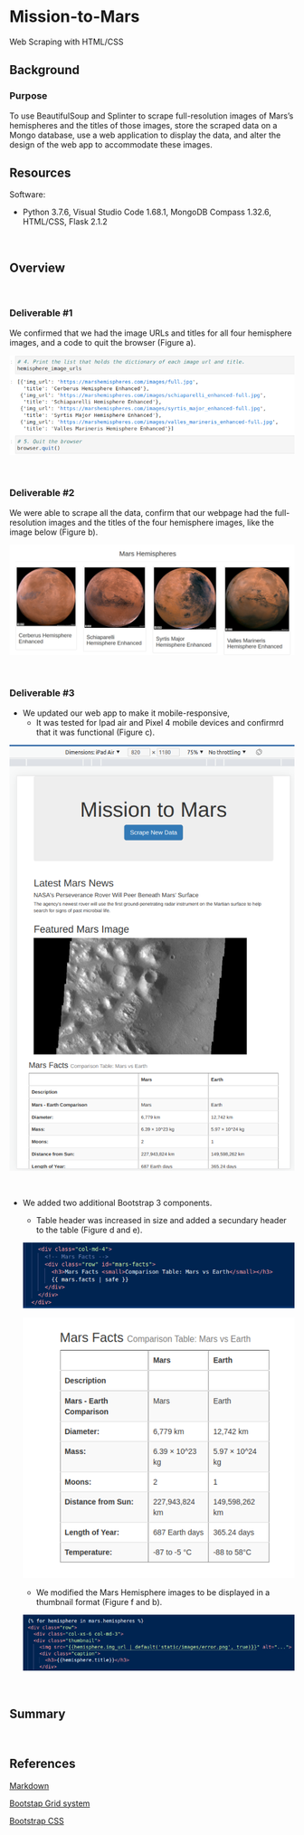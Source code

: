 # Mission-to-Mars
Web Scraping with HTML/CSS

## Background
### Purpose

To use BeautifulSoup and Splinter to scrape full-resolution images of Mars’s hemispheres and the titles of those images, store the scraped data on a Mongo database, use a web application to display the data, and alter the design of the web app to accommodate these images.

## Resources

Software:
- Python 3.7.6, Visual Studio Code 1.68.1, MongoDB Compass 1.32.6, HTML/CSS, Flask 2.1.2
 
<br/>

## Overview 

<br/>

### Deliverable #1

We confirmed that we had the image URLs and titles for all four hemisphere images, and a code to quit the browser (Figure a).

![images_url](./images/image_url.png)

<br/>

### Deliverable #2

We were able to scrape all the data, confirm that our webpage had the full-resolution images and the titles of the four hemisphere images, like the image below (Figure b).

![4_hemisphere_images_with_titles](./images/Bootstrap%203%20Component_2_display.png)

<br/>

### Deliverable #3

- We updated our web app to make it mobile-responsive,
    - It was tested for Ipad air and Pixel 4 mobile devices and confirmrd that it was functional (Figure c).

![mobile_responsive](./images/mobile_responsive.png)

<br/>

- We added two additional Bootstrap 3 components.
    - Table header was increased in size and added a secundary header to the table (Figure d and e).

    ![bootstrap_component 1](./images/Bootstrap%203%20Component%201.png)

    ![bootstrap_component 1](./images/Bootstrap%203%20Components_1_display.png)

    - We modified the Mars Hemisphere images to be displayed in a thumbnail format (Figure f and b).

    ![bootstrap_component 2](./images/Bootstrap%203%20Component%202.png)

<br/>

## Summary

<br/>

## References

[Markdown](https://docs.github.com/en/get-started/writing-on-github/getting-started-with-writing-and-formatting-on-github/basic-writing-and-formatting-syntax)
 
[Bootstap Grid system](https://getbootstrap.com/docs/3.3/examples/grid/)
 
[Bootstrap CSS](https://getbootstrap.com/docs/3.3/css/)